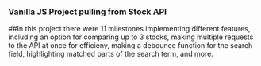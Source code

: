 ### Vanilla JS Project pulling from Stock API

##In this project there were 11 milestones implementing different features, including an option for comparing up to 3 stocks, making multiple requests to the API at once for efficieny, making a debounce function for the search field, highlighting matched parts of the search term, and more.
